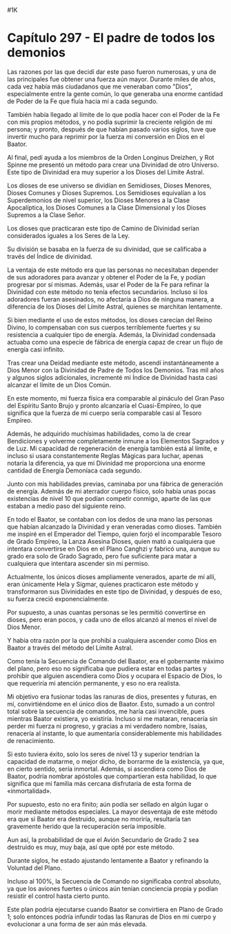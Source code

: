 
#1K 

# Capítulo 297 - El padre de todos los demonios


Las razones por las que decidí dar este paso fueron numerosas, y una de las principales fue obtener una fuerza aún mayor. Durante miles de años, cada vez había más ciudadanos que me veneraban como "Dios", especialmente entre la gente común, lo que generaba una enorme cantidad de Poder de la Fe que fluía hacia mí a cada segundo.

También había llegado al límite de lo que podía hacer con el Poder de la Fe con mis propios métodos, y no podía suprimir la creciente religión de mi persona; y pronto, después de que habían pasado varios siglos, tuve que invertir mucho para reprimir por la fuerza mi conversión en Dios en el Baator.

Al final, pedí ayuda a los miembros de la Orden Longinus Dreizhen, y Rot Spinne me presentó un método para crear una Divinidad de otro Universo. Este tipo de Divinidad era muy superior a los Dioses del Límite Astral.

Los dioses de ese universo se dividían en Semidioses, Dioses Menores, Dioses Comunes y Dioses Supremos. Los Semidioses equivalían a los Superdemonios de nivel superior, los Dioses Menores a la Clase Apocalíptica, los Dioses Comunes a la Clase Dimensional y los Dioses Supremos a la Clase Señor.

Los dioses que practicaran este tipo de Camino de Divinidad serían considerados iguales a los Seres de la Ley.

Su división se basaba en la fuerza de su divinidad, que se calificaba a través del Índice de divinidad.

La ventaja de este método era que las personas no necesitaban depender de sus adoradores para avanzar y obtener el Poder de la Fe, y podían progresar por sí mismas. Además, usar el Poder de la Fe para refinar la Divinidad con este método no tenía efectos secundarios. Incluso si los adoradores fueran asesinados, no afectaría a Dios de ninguna manera, a diferencia de los Dioses del Límite Astral, quienes se marchitan lentamente.

Si bien mediante el uso de estos métodos, los dioses carecían del Reino Divino, lo compensaban con sus cuerpos terriblemente fuertes y su resistencia a cualquier tipo de energía. Además, la Divinidad condensada actuaba como una especie de fábrica de energía capaz de crear un flujo de energía casi infinito.

Tras crear una Deidad mediante este método, ascendí instantáneamente a Dios Menor con la Divinidad de Padre de Todos los Demonios. Tras mil años y algunos siglos adicionales, incrementé mi Índice de Divinidad hasta casi alcanzar el límite de un Dios Común.

En este momento, mi fuerza física era comparable al pináculo del Gran Paso del Espíritu Santo Brujo y pronto alcanzaría el Cuasi-Empíreo, lo que significa que la fuerza de mi cuerpo sería comparable casi al Tesoro Empíreo.

Además, he adquirido muchísimas habilidades, como la de crear Bendiciones y volverme completamente inmune a los Elementos Sagrados y de Luz. Mi capacidad de regeneración de energía también está al límite, e incluso si usara constantemente Reglas Mágicas para luchar, apenas notaría la diferencia, ya que mi Divinidad me proporciona una enorme cantidad de Energía Demoníaca cada segundo.

Junto con mis habilidades previas, caminaba por una fábrica de generación de energía. Además de mi aterrador cuerpo físico, solo había unas pocas existencias de nivel 10 que podían competir conmigo, aparte de las que estaban a medio paso del siguiente reino.

En todo el Baator, se contaban con los dedos de una mano las personas que habían alcanzado la Divinidad y eran veneradas como dioses. También me inspiré en el Emperador del Tiempo, quien forjó el incomparable Tesoro de Grado Empíreo, la Lanza Asesina Dioses, quien mató a cualquiera que intentara convertirse en Dios en el Plano Canghzi y fabricó una, aunque su grado era solo de Grado Sagrado, pero fue suficiente para matar a cualquiera que intentara ascender sin mi permiso.

Actualmente, los únicos dioses ampliamente venerados, aparte de mí allí, eran únicamente Hela y Sigmar, quienes practicaron este método y transformaron sus Divinidades en este tipo de Divinidad, y después de eso, su fuerza creció exponencialmente.

Por supuesto, a unas cuantas personas se les permitió convertirse en dioses, pero eran pocos, y cada uno de ellos alcanzó al menos el nivel de Dios Menor.

Y había otra razón por la que prohibí a cualquiera ascender como Dios en Baator a través del método del Límite Astral.

Como tenía la Secuencia de Comando del Baator, era el gobernante máximo del plano, pero eso no significaba que pudiera estar en todas partes y prohibir que alguien ascendiera como Dios y ocupara el Espacio de Dios, lo que requeriría mi atención permanente, y eso no era realista.

Mi objetivo era fusionar todas las ranuras de dios, presentes y futuras, en mí, convirtiéndome en el único dios de Baator. Esto, sumado a un control total sobre la secuencia de comandos, me haría casi invencible, pues mientras Baator existiera, yo existiría. Incluso si me mataran, renacería sin perder mi fuerza ni progreso, y gracias a mi verdadero nombre, Isaías, renacería al instante, lo que aumentaría considerablemente mis habilidades de renacimiento.

Si esto tuviera éxito, solo los seres de nivel 13 y superior tendrían la capacidad de matarme, o mejor dicho, de borrarme de la existencia, ya que, en cierto sentido, sería inmortal. Además, si ascendiera como Dios de Baator, podría nombrar apóstoles que compartieran esta habilidad, lo que significa que mi familia más cercana disfrutaría de esta forma de «inmortalidad».

Por supuesto, esto no era finito; aún podía ser sellado en algún lugar o morir mediante métodos especiales. La mayor desventaja de este método era que si Baator era destruido, aunque no moriría, resultaría tan gravemente herido que la recuperación sería imposible.

Aun así, la probabilidad de que el Avión Secundario de Grado 2 sea destruido es muy, muy baja, así que opté por este método.

Durante siglos, he estado ajustando lentamente a Baator y refinando la Voluntad del Plano.

Incluso al 100%, la Secuencia de Comando no significaba control absoluto, ya que los aviones fuertes o únicos aún tenían conciencia propia y podían resistir el control hasta cierto punto.

Este plan podría ejecutarse cuando Baator se convirtiera en Plano de Grado 1; solo entonces podría infundir todas las Ranuras de Dios en mi cuerpo y evolucionar a una forma de ser aún más elevada.